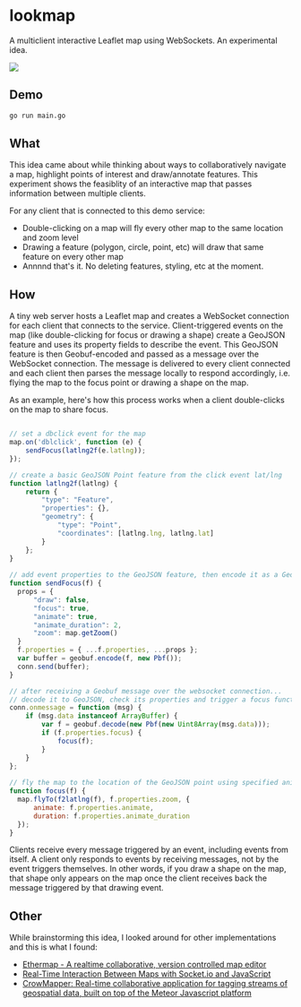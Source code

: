 # lookmap

A multiclient interactive Leaflet map using WebSockets. An experimental idea. 

![](images/lookmap.gif)

## Demo

```bash
go run main.go
```

## What

This idea came about while thinking about ways to collaboratively navigate a map, highlight points of interest and draw/annotate features.  This experiment shows the feasiblity of an interactive map that passes information between multiple clients. 

For any client that is connected to this demo service:

* Double-clicking on a map will fly every other map to the same location and zoom level
* Drawing a feature (polygon, circle, point, etc) will draw that same feature on every other map
* Annnnd that's it. No deleting features, styling, etc at the moment.

## How

A tiny web server hosts a Leaflet map and creates a WebSocket connection for each client that connects to the service. Client-triggered events on the map (like double-clicking for focus or drawing a shape) create a GeoJSON feature and uses its property fields to describe the event. This GeoJSON feature is then Geobuf-encoded and passed as a message over the WebSocket connection. The message is delivered to every client connected and each client then parses the message locally to respond accordingly, i.e. flying the map to the focus point or drawing a shape on the map. 

As an example, here's how this process works when a client double-clicks on the map to share focus.

```Javascript

// set a dbclick event for the map
map.on('dblclick', function (e) {
    sendFocus(latlng2f(e.latlng));
});

// create a basic GeoJSON Point feature from the click event lat/lng
function latlng2f(latlng) {
    return {
        "type": "Feature",
        "properties": {},
        "geometry": {
            "type": "Point",
            "coordinates": [latlng.lng, latlng.lat]
        }
    };
}
        
// add event properties to the GeoJSON feature, then encode it as a Geobuf and send over the websocket connection
function sendFocus(f) {
  props = {
      "draw": false,
      "focus": true,
      "animate": true,
      "animate_duration": 2,
      "zoom": map.getZoom()
  }
  f.properties = { ...f.properties, ...props };
  var buffer = geobuf.encode(f, new Pbf());
  conn.send(buffer);
}

// after receiving a Geobuf message over the websocket connection...
// decode it to GeoJSON, check its properties and trigger a focus function
conn.onmessage = function (msg) {
    if (msg.data instanceof ArrayBuffer) {
        var f = geobuf.decode(new Pbf(new Uint8Array(msg.data)));
        if (f.properties.focus) {
            focus(f);
        }
    }
};
            
// fly the map to the location of the GeoJSON point using specified animation properties
function focus(f) {
  map.flyTo(f2latlng(f), f.properties.zoom, {
      animate: f.properties.animate,
      duration: f.properties.animate_duration
  });
}
```

Clients receive every message triggered by an event, including events from itself. A client only responds to events by receiving messages, not by the event triggers themselves. In other words, if you draw a shape on the map, that shape only appears on the map once the client receives back the message triggered by that drawing event. 
        
## Other

While brainstorming this idea, I looked around for other implementations and this is what I found:

* [Ethermap - A realtime collaborative, version controlled map editor](https://github.com/dwilhelm89/Ethermap)
* [Real-Time Interaction Between Maps with Socket.io and JavaScript](https://www.youtube.com/watch?v=Xgoexs3xybU)
* [CrowMapper: Real-time collaborative application for tagging streams of geospatial data, built on top of the Meteor Javascript platform](https://github.com/TurkServer/CrowdMapper)

